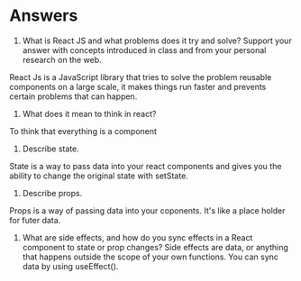 # Answers

1. What is React JS and what problems does it try and solve? Support your answer with concepts introduced in class and from your personal research on the web.

 React Js is a JavaScript library that tries to solve the problem reusable components on a large scale, it makes things run faster and prevents certain problems that can happen.

1. What does it mean to think in react?

 To think that everything is a component

1. Describe state.

State is a way to pass data into your react components and gives you the ability to change the original state with setState.

1. Describe props.

Props is a way of passing data into your coponents. It's like a place holder for futer data.

1. What are side effects, and how do you sync effects in a React component to state or prop changes?
Side effects are data, or anything that happens outside the scope of your own functions. You can sync data by using useEffect().